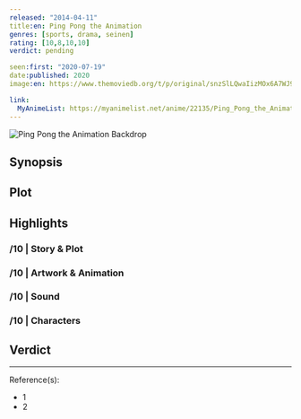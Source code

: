 ```yaml
---
released: "2014-04-11"
title:en: Ping Pong the Animation
genres: [sports, drama, seinen]
rating: [10,8,10,10]
verdict: pending

seen:first: "2020-07-19"
date:published: 2020
image:en: https://www.themoviedb.org/t/p/original/snzSlLQwaIizMOx6A7WJ9aty4zp.jpg

link:
  MyAnimeList: https://myanimelist.net/anime/22135/Ping_Pong_the_Animation
---
```


![Ping Pong the Animation Backdrop](https://image.tmdb.org/t/p/original/1rEPk87q49PspQmBJ74bwsXBVkH.jpg)

## Synopsis

## Plot

## Highlights

### /10 | Story & Plot

### /10 | Artwork & Animation

### /10 | Sound

### /10 | Characters

## Verdict

<!-- SPOILERS -->

<!-- CLOSING -->

---
Reference(s):

- 1
- 2
